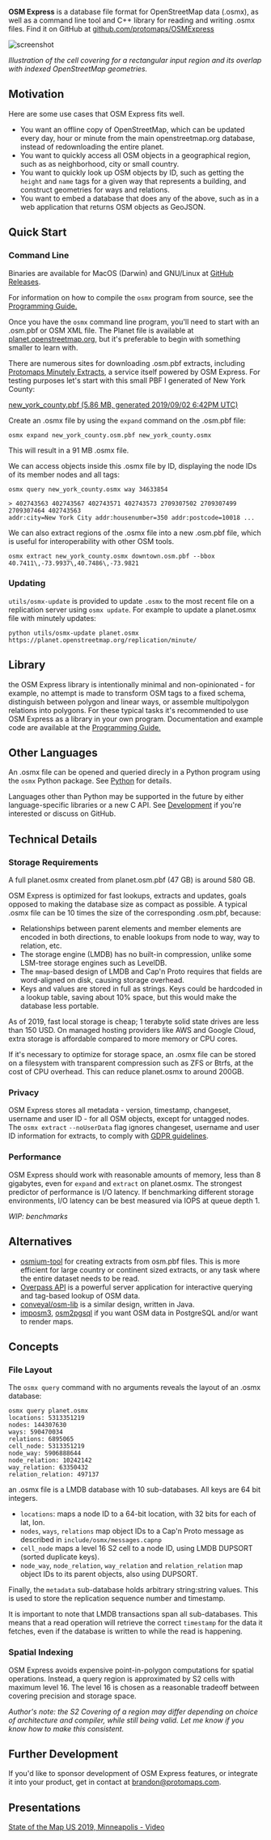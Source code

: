 **OSM Express** is a database file format for OpenStreetMap data (.osmx), as well as a command line tool and C++ library for reading and writing .osmx files. Find it on GitHub at [github.com/protomaps/OSMExpress](https://github.com/protomaps/OSMExpress)

![screenshot](https://github.com/protomaps/OSMExpress/blob/main/examples/screenshot.png?raw=true)

*Illustration of the cell covering for a rectangular input region and its overlap with indexed OpenStreetMap geometries.*

## Motivation

Here are some use cases that OSM Express fits well.

* You want an offline copy of OpenStreetMap, which can be updated every day, hour or minute from the main openstreetmap.org database, instead of redownloading the entire planet.
* You want to quickly access all OSM objects in a geographical region, such as as neighborhood, city or small country.
* You want to quickly look up OSM objects by ID, such as getting the `height` and `name` tags for a given way that represents a building, and construct geometries for ways and relations.
* You want to embed a database that does any of the above, such as in a web application that returns OSM objects as GeoJSON.

## Quick Start

### Command Line

Binaries are available for MacOS (Darwin) and GNU/Linux at [GitHub Releases](https://github.com/protomaps/OSMExpress/releases).

For information on how to compile the `osmx` program from source, see the [Programming Guide.](/docs/PROGRAMMING_GUIDE.md)

Once you have the `osmx` command line program, you'll need to start with an .osm.pbf or OSM XML file. The Planet file is available at [planet.openstreetmap.org](https://planet.openstreetmap.org), but it's preferable to begin with something smaller to learn with.

There are numerous sites for downloading .osm.pbf extracts, including [Protomaps Minutely Extracts](https://protomaps.com/downloads/osm), a service itself powered by OSM Express. For testing purposes let's start with this small PBF I generated of New York County:

[new\_york\_county.pbf (5.86 MB, generated 2019/09/02 6:42PM UTC)](https://protomaps-static.s3.us-east-2.amazonaws.com/new_york_county.osm.pbf)

Create an .osmx file by using the `expand` command on the .osm.pbf file:

    osmx expand new_york_county.osm.pbf new_york_county.osmx

This will result in a 91 MB .osmx file.

We can access objects inside this .osmx file by ID, displaying the node IDs of its member nodes and all tags:

    osmx query new_york_county.osmx way 34633854

    > 402743563 402743567 402743571 402743573 2709307502 2709307499 2709307464 402743563
    addr:city=New York City addr:housenumber=350 addr:postcode=10018 ...

We can also extract regions of the .osmx file into a new .osm.pbf file, which is useful for interoperability with other OSM tools.

    osmx extract new_york_county.osmx downtown.osm.pbf --bbox 40.7411\,-73.9937\,40.7486\,-73.9821

### Updating

`utils/osmx-update` is provided to update `.osmx` to the most recent file on a replication server using `osmx update`. For example to update a planet.osmx file with minutely updates:

    python utils/osmx-update planet.osmx https://planet.openstreetmap.org/replication/minute/

## Library

the OSM Express library is intentionally minimal and non-opinionated - for example, no attempt is made to transform OSM tags to a fixed schema, distinguish between polygon and linear ways, or assemble multipolygon relations into polygons. For these typical tasks it's recommended to use OSM Express as a library in your own program. Documentation and example code are available at the [Programming Guide.](/docs/PROGRAMMING_GUIDE.md)

## Other Languages

An .osmx file can be opened and queried direcly in a Python program using the `osmx` Python package. See [Python](/docs/PROGRAMMING_GUIDE.md#python) for details.

Languages other than Python may be supported in the future by either language-specific libraries or a new C API. See [Development](#Development) if you're interested or discuss on GitHub.

## Technical Details

### Storage Requirements

A full planet.osmx created from planet.osm.pbf (47 GB) is around 580 GB.

OSM Express is optimized for fast lookups, extracts and updates, goals opposed to making the database size as compact as possible. A typical .osmx file can be 10 times the size of the corresponding .osm.pbf, because:

* Relationships between parent elements and member elements are encoded in both directions, to enable lookups from node to way, way to relation, etc.
* The storage engine (LMDB) has no built-in compression, unlike some LSM-tree storage engines such as LevelDB.
* The `mmap`-based design of LMDB and Cap'n Proto requires that fields are word-aligned on disk, causing storage overhead.
* Keys and values are stored in full as strings. Keys could be hardcoded in a lookup table, saving about 10% space, but this would make the database less portable.

As of 2019, fast local storage is cheap; 1 terabyte solid state drives are less than 150 USD. On managed hosting providers like AWS and Google Cloud, extra storage is affordable compared to more memory or CPU cores. 

If it's necessary to optimize for storage space, an .osmx file can be stored on a filesystem with transparent compression such as ZFS or Btrfs, at the cost of CPU overhead. This can reduce planet.osmx to around 200GB.

### Privacy

OSM Express stores all metadata - version, timestamp, changeset, username and user ID - for all OSM objects, except for untagged nodes. The `osmx extract` `--noUserData` flag ignores changeset, username and user ID information for extracts, to comply with [GDPR guidelines](https://wiki.openstreetmap.org/wiki/GDPR).

### Performance

OSM Express should work with reasonable amounts of memory, less than 8 gigabytes, even for `expand` and `extract` on planet.osmx. The strongest predictor of performance is I/O latency. If benchmarking different storage environments, I/O latency can be best measured via IOPS at queue depth 1.

*WIP: benchmarks*

## Alternatives

* [osmium-tool](https://osmcode.org/osmium-tool/index.html) for creating extracts from osm.pbf files. This is more efficient for large country or continent sized extracts, or any task where the entire dataset needs to be read.
* [Overpass API](http://overpass-api.de) is a powerful server application for interactive querying and tag-based lookup of OSM data.
* [conveyal/osm-lib](https://github.com/conveyal/osm-lib) is a similar design, written in Java.
* [imposm3](https://github.com/omniscale/imposm3), [osm2pgsql](https://github.com/openstreetmap/osm2pgsql) if you want OSM data in PostgreSQL and/or want to render maps. 

## Concepts

### File Layout

The `osmx query` command with no arguments reveals the layout of an .osmx database:

    osmx query planet.osmx
    locations: 5313351219
    nodes: 144307630
    ways: 590470034
    relations: 6895065
    cell_node: 5313351219
    node_way: 5906888644
    node_relation: 10242142
    way_relation: 63350432
    relation_relation: 497137

an .osmx file is a LMDB database with 10 sub-databases. All keys are 64 bit integers.

* `locations`: maps a node ID to a 64-bit location, with 32 bits for each of lat, lon.
* `nodes`, `ways`, `relations` map object IDs to a Cap'n Proto message as described in `include/osmx/messages.capnp`
* `cell_node` maps a level 16 S2 cell to a node ID, using LMDB DUPSORT (sorted duplicate keys).
* `node_way`, `node_relation`, `way_relation` and `relation_relation` map object IDs to its parent objects, also using DUPSORT.

Finally, the `metadata` sub-database holds arbitrary string:string values. This is used to store the replication sequence number and timestamp. 

It is important to note that LMDB transactions span all sub-databases. This means that a read operation will retrieve the correct `timestamp` for the data it fetches, even if the database is written to while the read is happening.

### Spatial Indexing

OSM Express avoids expensive point-in-polygon computations for spatial operations. Instead, a query region is approximated by S2 cells with maximum level 16. The level 16 is chosen as a reasonable tradeoff between covering precision and storage space.

*Author's note: the S2 Covering of a region may differ depending on choice of architecture and compiler, while still being valid. Let me know if you know how to make this consistent.*

## Further Development

If you'd like to sponsor development of OSM Express features, or integrate it into your product, get in contact at [brandon@protomaps.com](mailto:brandon@protomaps.com).

## Presentations

[State of the Map US 2019, Minneapolis - Video](https://2019.stateofthemap.us/program/sun/osm-express-a-spatial-file-format-for-the-planet.html)